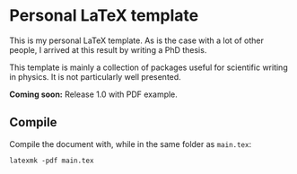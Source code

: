 # Personal LaTeX template
This is my personal LaTeX template. As is the case with a lot of other people,
I arrived at this result by writing a PhD thesis.

This template is mainly a collection of packages useful for scientific writing
in physics. It is not particularly well presented.

**Coming soon:** Release 1.0 with PDF example.

## Compile
Compile the document with, while in the same folder as `main.tex`:

```shell
latexmk -pdf main.tex
```
